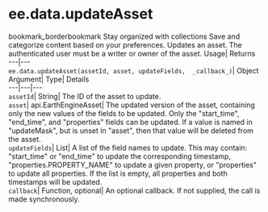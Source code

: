  
#  ee.data.updateAsset 
bookmark_borderbookmark Stay organized with collections  Save and categorize content based on your preferences.
Updates an asset. 
The authenticated user must be a writer or owner of the asset.
Usage| Returns  
---|---  
`ee.data.updateAsset(assetId, asset, updateFields,  _callback_)`| Object  
Argument| Type| Details  
---|---|---  
`assetId`| String| The ID of the asset to update.  
`asset`| api.EarthEngineAsset| The updated version of the asset, containing only the new values of the fields to be updated. Only the "start_time", "end_time", and "properties" fields can be updated. If a value is named in "updateMask", but is unset in "asset", then that value will be deleted from the asset.  
`updateFields`| List| A list of the field names to update. This may contain: "start_time" or "end_time" to update the corresponding timestamp, "properties.PROPERTY_NAME" to update a given property, or "properties" to update all properties. If the list is empty, all properties and both timestamps will be updated.  
`callback`| Function, optional| An optional callback. If not supplied, the call is made synchronously.  
